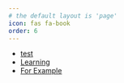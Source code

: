 ```yaml
---
# the default layout is 'page'
icon: fas fa-book
order: 6
---
```


- [test](/posts/test)
- [Learning](/posts/learning)
- [For Example](/posts/for)
